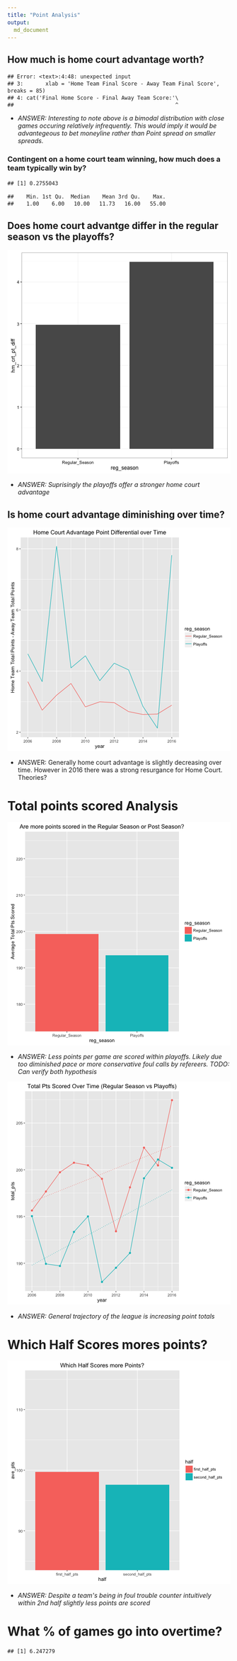 ```yaml
---
title: "Point Analysis"
output:
  md_document
---
```




## How much is home court advantage worth?

```
## Error: <text>:4:48: unexpected input
## 3:       xlab = 'Home Team Final Score - Away Team Final Score', breaks = 85)
## 4: cat('Final Home Score - Final Away Team Score:'\
##                                                   ^
```
 * *ANSWER: Interesting to note above is a bimodal distribution with close games occuring relatively infrequently. 
   This would imply it would be advantegeous to bet moneyline rather than Point spread on smaller spreads.*  
### Contingent on a home court team winning, how much does a team typically win by?

```
## [1] 0.2755043
```

```
##    Min. 1st Qu.  Median    Mean 3rd Qu.    Max. 
##    1.00    6.00   10.00   11.73   16.00   55.00
```

## Does home court advantge differ in the regular season vs the playoffs?
![plot of chunk home_crt_reg_vs_playoffs](figure/home_crt_reg_vs_playoffs-1.png)
  * *ANSWER: Suprisingly the playoffs offer a stronger home court advantage*

## Is home court advantage diminishing over time? 
![plot of chunk home_crt_over_time](figure/home_crt_over_time-1.png)
  * ANSWER: Generally home court advantage is slightly decreasing over time. 
    However in 2016 there was a strong resurgance for Home Court. Theories?

# Total points scored Analysis
![plot of chunk total_pts](figure/total_pts-1.png)
  * *ANSWER: Less points per game are scored within playoffs. 
    Likely due too diminished pace or more conservative foul calls by refereers. TODO: Can verify both hypothesis*


![plot of chunk total_pts_over_time](figure/total_pts_over_time-1.png)
  * *ANSWER: General trajectory of the league is increasing point totals*

# Which Half Scores mores points?
![plot of chunk half_analysis](figure/half_analysis-1.png)
  * *ANSWER: Despite a team's being in foul trouble counter intuitively within 2nd half slightly less points are scored*

# What % of games go into overtime? 

```
## [1] 6.247279
```


